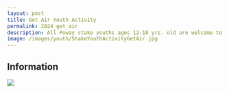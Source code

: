 ```yaml
---
layout: post
title: Get Air Youth Activity
permalink: 2024_get_air
description: All Poway stake youths ages 12-18 yrs. old are welcome to attend a stake youth activity night at Get Air Trampoline Park (12160 Community Road) in Poway on Tuesday, February 27th from 6pm-8pm.  The stake will provide pizza/drinks and cover the cost of jumping and socks. 
image: /images/youth/StakeYouthActivityGetAir.jpg
---
```


## Information
![]({{site.baseurl}}/images//youth/StakeYouthActivityGetAir.jpg)



